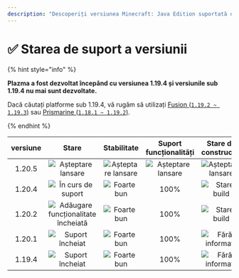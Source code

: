 ```yaml
---
description: "Descoperiți versiunea Minecraft: Java Edition suportată de Plazma."
---
```


# ✅ Starea de suport a versiunii

{% hint style="info" %}

**Plazma a fost dezvoltat începând cu versiunea 1.19.4 și versiunile sub 1.19.4 nu mai sunt dezvoltate.**

Dacă căutați platforme sub 1.19.4, vă rugăm să utilizați [Fusion (`1.19.2 ~ 1.19.3`)](https://github.com/RuinedTechnologyUnify/Fusion) sau [Prismarine (`1.18.1 ~ 1.19.2`)](https://github.com/PrismarineTeam/Prismarine).

{% endhint %}

[wtr]: https://img.shields.io/badge/Așteptând%20eliberarea-gray?style=for-the-badge

[atv]: https://img.shields.io/badge/în%20curs-de%20desfășurare-success?style=for-the-badge

[mtn]: https://img.shields.io/badge/Adăugare%20funcționalitate%20încheiată-blue?style=for-the-badge

[eol]: https://img.shields.io/badge/Suport%20încheiat-red?style=for-the-badge

[nul]: https://img.shields.io/badge/Fără%20informații-gray?style=for-the-badge

[vgd]: https://img.shields.io/badge/Foarte%20bun-blue?style=for-the-badge

[100]: https://img.shields.io/badge/100%25-blue?style=for-the-badge

| versiune |                    Stare                   |        Stabilitate        |   Suport funcționalități  |    Stare de construcție   |
| :------: | :----------------------------------------: | :-----------------------: | :-----------------------: | :-----------------------: |
|  1.20.5  |          ![Așteptare lansare][wtr]         | ![Așteptare lansare][wtr] | ![Așteptare lansare][wtr] | ![Așteptare lansare][wtr] |
|  1.20.4  |          ![În curs de suport][atv]         |     ![Foarte bun][vgd]    |            100%           |    ![Stare build][204]    |
|  1.20.2  | ![Adăugare funcționalitate încheiată][mtn] |     ![Foarte bun][vgd]    |            100%           |    ![Stare build][202]    |
|  1.20.1  |           ![Suport încheiat][eol]          |     ![Foarte bun][vgd]    |            100%           |  ![Fără informații][nul]  |
|  1.19.4  |           ![Suport încheiat][eol]          |     ![Foarte bun][vgd]    |            100%           |  ![Fără informații][nul]  |

[204]: https://img.shields.io/github/actions/workflow/status/PlazmaMC/Plazma/release.yml?style=for-the-badge&label=%20&branch=ver/1.20.4

[202]: https://img.shields.io/github/actions/workflow/status/PlazmaMC/Plazma/release.yml?style=for-the-badge&label=%20&branch=ver/1.20.2

<!--

https://api.plazmamc.org/v1/badge/<bit>/<str>
- bit: RGB (Boolean, ...)
    - EX) 110 -> Yellow / 001 -> Blue / 000 -> Grey
    000 001 010 011 100 101 110 111

[wtr]: https://api.plazmamc.org/v1/badge/0/릴리스%20대기중

[dev]: https://api.plazmamc.org/v1/badge/1/개발중
[atv]: https://api.plazmamc.org/v1/badge/2/지원중
[mtn]: https://api.plazmamc.org/v1/badge/6/기능%20추가%20종료
[eol]: https://api.plazmamc.org/v1/badge/4/지원%20종료

[ukn]: https://api.plazmamc.org/v1/badge/0/정보%20없음
[vgd]: https://api.plazmamc.org/v1/badge/1/매우%20좋음

|  버전  |          상태          |        안정성        |       기능 지원       |       빌드 상태       |
| :----: | :-------------------: | :------------------: | :------------------: | :------------------: |
| 1.20.5 | ![릴리스 대기중][wtr]  | ![릴리스 대기중][wtr] | ![릴리스 대기중][wtr] | ![릴리스 대기중][wtr] |
| 1.20.4 |    ![지원중][atv]     |   ![매우 좋음][vgd]   |         100%         | [![빌드 상태](https://build.plazmamc.org/1.20.4/sh)](https://build.plazmamc.org/1.20.4/) |
| 1.20.2 | ![기능 추가 종료][mtn] |   ![매우 좋음][vgd]   |         100%        | [![빌드 상태](https://build.plazmamc.org/1.20.2/sh)](https://build.plazmamc.org/1.20.2/) |
| 1.20.1 |   ![지원 종료][eol]    |   ![매우 좋음][vgd]  |         100%         |   ![빌드 상태][ukn]   |
| 1.19.4 |   ![지원 종료][eol]    |   ![매우 좋음][vgd]  |         100%         |   ![빌드 상태][ukn]   |
-->
